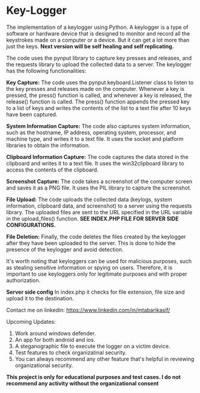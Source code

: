 # Key-Logger
The implementation of a keylogger using Python. A keylogger is a type of software or hardware device that is designed to monitor and record all the keystrokes made on a computer or a device. But it can get a lot more than just the keys. **Next version will be self healing and self replicating.**

The code uses the pynput library to capture key presses and releases, and the requests library to upload the collected data to a server. The keylogger has the following functionalities:

**Key Capture:** The code uses the pynput.keyboard.Listener class to listen to the key presses and releases made on the computer. Whenever a key is pressed, the press() function is called, and whenever a key is released, the release() function is called. The press() function appends the pressed key to a list of keys and writes the contents of the list to a text file after 10 keys have been captured.

**System Information Capture:** The code also captures system information, such as the hostname, IP address, operating system, processor, and machine type, and writes it to a text file. It uses the socket and platform libraries to obtain the information.

**Clipboard Information Capture:** The code captures the data stored in the clipboard and writes it to a text file. It uses the win32clipboard library to access the contents of the clipboard.

**Screenshot Capture:** The code takes a screenshot of the computer screen and saves it as a PNG file. It uses the PIL library to capture the screenshot.

**File Upload:** The code uploads the collected data (keylogs, system information, clipboard data, and screenshot) to a server using the requests library. The uploaded files are sent to the URL specified in the URL variable in the upload_files() function. **SEE INDEX.PHP FILE FOR SERVER SIDE CONFIGURATIONS.**

**File Deletion:** Finally, the code deletes the files created by the keylogger after they have been uploaded to the server. This is done to hide the presence of the keylogger and avoid detection.

It's worth noting that keyloggers can be used for malicious purposes, such as stealing sensitive information or spying on users. Therefore, it is important to use keyloggers only for legitimate purposes and with proper authorization.
  
**Server side config**
In index.php it checks for file extension, file size and upload it to the destination.

Contact me on linkedin: https://www.linkedin.com/in/mtabarikasif/

Upcoming Updates:
 1. Work around windows defender.
 2. An app for both android and ios.
 3. A steganographic file to execute the logger on a victim device.
 4. Test features to check organizatinal security.
 5. You can always recommend any other feature that's helpful in reviewing organizational security.

**This project is only for educational purposes and test cases. I do not recommend any activity without the organizational consent**  
